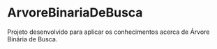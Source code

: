 # ArvoreBinariaDeBusca
Projeto desenvolvido para aplicar os conhecimentos acerca de Árvore Binária de Busca.

